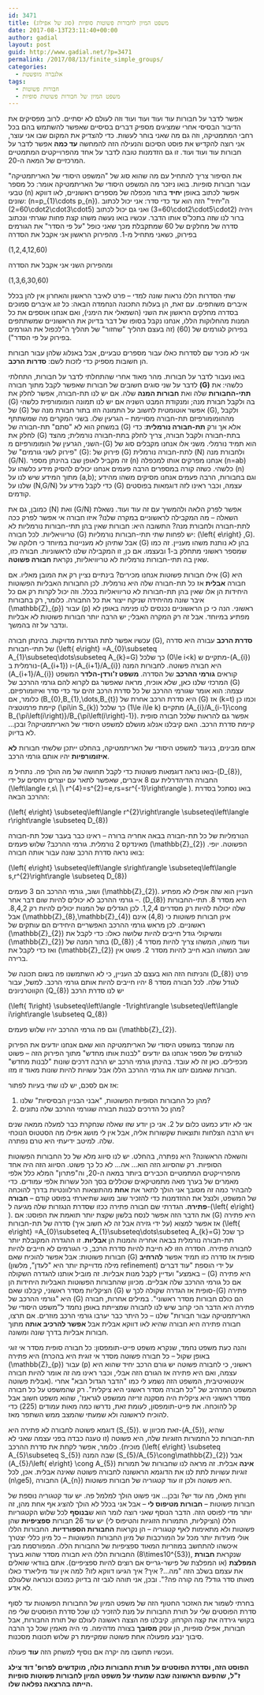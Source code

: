 ```yaml
---
id: 3471
title: משפט המיון לחבורות פשוטות סופיות (סוג של אפילוג)
date: 2017-08-13T23:11:40+00:00
author: gadial
layout: post
guid: http://www.gadial.net/?p=3471
permalink: /2017/08/13/finite_simple_groups/
categories:
  - אלגברה מופשטת
tags:
  - חבורות פשוטות
  - משפט המיון של חבורות פשוטות סופיות
---
```

אפשר לדבר על חבורות עוד ועוד ועוד ועוד וזה לעולם לא יסתיים. לרוב מפסיקים את הדיבור הבסיסי אחרי שמציגים מספיק דברים בסיסיים שאפשר להשתמש בהם בכל רחבי המתמטיקה, וזה גם מה שאני בוחר לעשות. כדי להצדיק את המקום שבו אני עוצר, אני רוצה להקדיש את פוסט הסיכום והנעילה הזה להמחשה **עד כמה** אפשר לדבר על חבורות עוד ועוד ועוד. זו גם הזדמנות טובה לדבר על אחד מהפרוייקטים המתמטיים המרכזיים של המאה ה-20.

את הסיפור צריך להתחיל עם מה שהוא סוג של "המשפט היסודי של האריתמטיקה" עבור חבורות סופיות. בואו ניזכר מה המשפט היסודי של האריתמטיקה אומר: כל מספר טבעי \(n\) אפשר לכתוב באופן **יחיד** בתור מכפלה של מספרים ראשוניים, לאו דווקא שונים: \(n=p\_{1}\cdots p\_{n}\). ה"יחיד" הזה הוא עד כדי סדר: אני יכול לכתוב \(60=2\cdot2\cdot3\cdot5\) ואני גם יכול לכתוב \(60=3\cdot2\cdot5\cdot2\) ויהיה ברור לנו שזה בתכל'ס אותו הדבר. עכשיו בואו נעשה משהו קצת פחות שגרתי ונכתוב סדרה של מחלקים של 60 שמתקבלת מכך שאני כופל "על פי הסדר" את הגורמים בפירוק, כשאני מתחיל מ-1. מהפירוק הראשון אני אקבל את הסדרה

\(1,2,4,12,60\)

ומהפירוק השני אני אקבל את הסדרה

\(1,3,6,30,60\)

שתי הסדרות הללו נראות שונה למדי &#8211; פרט לאיבר הראשון והאחרון אין להן בכלל איברים משותפים. עם זאת, הן בעלות התכונה הנחמדה הבאה: כל זוג איברים סמוכים בסדרה מחלקים הראשון את השני (השמאלי את הימני), ואם אנחנו אוספים את כל המנות מהחלוקות הללו, אנחנו נקבל בסופו של דבר בדיוק את הראשוניים שמשתתפים בפירוק לגורמים של \(60\) (זה בעצם תהליך "שחזור" של תהליך ה"לכפול את הגורמים בפירוק על פי הסדר").

אני לא מכיר שם לסדרות כאלו עבור מספרים טבעיים, אבל באנלוג שלהן עבור חבורות הן חשובות מספיק כדי לזכות לשם: **סדרות הרכב**.

בואו נעבור לדבר על חבורות. מהר מאוד אחרי שהתחלתי לדבר על חבורות, התחלתי לדבר על שני סוגים חשובים של חבורות שאפשר לקבל מתוך חבורה **\(G\)** כלשהי: את **תתי-החבורות** שלה ואת **חבורות המנה** שלה. אם יש לנו תת-חבורה, אפשר לחלק את \(G\) בה ולקבל חבורת מנה; ומנקודת המבט השניה אם יש לנו תמונה הומומורפית כלשהי של \(G\) אפשר אוטומטית לחשוב על התמונה הזו בתור חבורת מנה של \(G\), ולקבל מההומומורפיזם תת-חבורה מסויימת &#8211; הגרעין שלו. בשני המקרים מה שמשתתף במשחק הוא לא "סתם" תת-חבורה של \(G\) אלא אך ורק **תת-חבורה נורמלית**: כדי לחלק את \(G\) בתת-חבורה ולקבל חבורה, צריך לחלק בתת-חבורה נורמלית; מהצד השני, הגרעין של הומומורפיזם מ-\(G\) הוא תמיד נורמלי. משני אלו אנחנו מקבלים סוג של "פירוק לשני גורמים" של \(G\): פירוק של \(G\) לתת-חבורה נורמלית \(N\) ולחבורת מנה \(G/N\). זה מקביל לאופן שבו בהינתן מספר \(n\) אנחנו מפרקים אותו למכפלה \(n=ab\) כלשהי. כשזה קורה במספרים הרבה פעמים אנחנו יכולים להסיק מידע כלשהו על \(n\) מתוך המידע שיש לנו על \(a,b\); וגם בחבורות, הרבה פעמים אנחנו מסיקים משהו מהידע שלנו על \(N,G/N\) כדי לקבל מידע על \(G\) עצמה, וכבר ראינו לזה דוגמאות בפוסטים קודמים.

כמובן, גם את \(N\) ואת \(G/N\) אפשר לפרק הלאה ולהמשיך עם זה עוד ועוד. נשאלת השאלה &#8211; מה המקבילה לראשוניים במקרה שלנו? איזו חבורה אי אפשר לפרק ככה לתת-חבורה ולחבורת מנה? התשובה היא: חבורות שאין בהן תתי-חבורות נורמליות לא טריוויאליות. לכל חבורה \(G\) יש לפחות שתי תתי-חבורות נורמליות: \(\left\{ e\right\} ,G\). אבל שתיהן לא מעניינות במיוחד כי חלוקה של \(G\) בהן לא נותנת משהו מעניין. זה כמו שמספר ראשוני מתחלק ב-1 ובעצמו. אם כן, זו המקבילה שלנו לראשוניות. חבורה כזו, שאין בה תתי-חבורות נורמליות לא טריוויאליות, נקראת **חבורה פשוטה**.

אילו חבורות פשוטות אנחנו מכירים? בינתיים נציין רק את המובן מאליו. אם \(G\) היא חבורה **אבלית** אז כל תת-חבורה שלה היא נורמלית. לכן החבורות האבליות הפשוטות היחידות הן אלו שאין בהן תת-חבורות לא טריוויאליות בכלל. וזה יכול לקרות רק אם כל איבר שונה מהיחידה שניקח ייצור את כל החבורה. כלומר, רק בחבורות \(\mathbb{Z}_{p}\) עבור \(p\) ראשוני. הנה כי כן הראשוניים נכנסים לנו פנימה באופן לא מפתיע במיוחד. אבל זה רק המקרה האבלי; יש הרבה יותר חבורות פשוטות לא אבליות ונדבר על זה בהמשך.

עכשיו אפשר לתת הגדרות מדויקות. בהינתן חבורה \(G\), **סדרת הרכב** עבורה היא סדרה של תתי-חבורות \(\left\{ e\right\} =A\_{0}\subseteq A\_{1}\subseteq\dots\subseteq A_{k}=G\) כך שלכל \(0\le i<k\) מתקיים ש-\(A\_{i}\) נורמלית ב-\(A\_{i+1}\) ו-\(A\_{i+1}/A\_{i}\) היא חבורה פשוטה. לחבורות המנה \(A\_{i+1}/A\_{i}\) קוראים **גורמי ההרכב** של הסדרה. **משפט ז'ורדן-הלדר** המשפט המרכזי שלנו כאן, שלא אוכיח, מראה שאפשר גם לקרוא להם גורמי ההרכב של \(G\) עצמה: הוא אומר שגורמי ההרכב של כל סדרת הרכב זהים עד כדי סדר ואיזומורפיזם. כלומר, אם \(B\_{0},B\_{1},\dots,B\_{t}\) היא סדרת הרכב אחרת של \(G\) אז \(k=t\) וכמו כן קיימת פרמוטציה \(\pi\in S\_{k}\) כך שלכל \(1\le i\le k\) מתקיים \(A\_{i}/A\_{i-1}\cong B\_{\pi\left(i\right)}/B\_{\pi\left(i\right)-1}\). אפשר גם להראות שלכל חבורה סופית קיימת סדרת הרכב. האם קיבלנו אנלוג מושלם למשפט היסודי של האריתמטיקה? ובכן&#8230; לא בדיוק.

אתם מבינים, בניגוד למשפט היסודי של האריתמטיקה, בהחלט ייתכן שלשתי חבורות **לא איזומורפיות** יהיו אותם גורמי הרכב.

בואו נראה דוגמאות פשוטות כדי לקבל תחושה של מה הולך פה. נתחיל מ-\(D_{8}\), החבורה הדיהדרלית עם 8 איברים, שאפשר לתאר עם יוצרים ויחסים על ידי \(\left\langle r,s\ |\ r^{4}=s^{2}=e,rs=sr^{-1}\right\rangle \). בואו נסתכל בסדרת ההרכב הבאה:

\(\left\{ e\right\} \subseteq\left\langle r^{2}\right\rangle \subseteq\left\langle r\right\rangle \subseteq D_{8}\)

הנורמליות של כל תת-חבורה בבאה אחריה ברורה &#8211; ראינו כבר בעבר שכל תת-חבורה מאינדקס 2 נורמלית. גורמי ההרכב? שלוש פעמים \(\mathbb{Z}_{2}\) הפשוטה. יופי. בואו נראה סדרת הרכב שונה עבור אותה חבורה:

\(\left\{ e\right\} \subseteq\left\langle s\right\rangle \subseteq\left\langle s,r^{2}\right\rangle \subseteq D_{8}\)

ושוב, גורמי ההרכב הם 3 פעמים \(\mathbb{Z}\_{2}\). העניין הוא שזה אפילו לא מפתיע &#8211; גורמי ההרכב לא יכולים להיות שום דבר אחר. \(D\_{8}\) היא מסדר 8. תתי-החבורות שלה יכולות להיות רק מסדרים 1,2,4. לכן הגדלים של המנות יכולים להיות רק 8,4,2. אבל \(\mathbb{Z}\_{8},\mathbb{Z}\_{4}\) אינן חבורות פשוטות כי \(4,8\) אינם ראשוניים. לכן מראש גורמי ההרכב האפשריים היחידים הם עותקים של \(\mathbb{Z}\_{2}\) ומשיקולי גודל חייבים להיות שלושה כאלו: כדי לקבל את \(\mathbb{Z}\_{2}\) בתור המנה של \(D\_{8}\) ועוד משהו, המשהו צריך להיות מסדר 4; ואז כדי לקבל את \(\mathbb{Z}\_{2}\) שוב המשהו הבא חייב להיות מסדר 2. פשוט אין ברירה.

והניתוח הזה הוא בעצם לב העניין, כי לא השתמשנו פה בשום תכונה של \(D\_{8}\) פרט לגודל שלה. לכל חבורה מסדר 8 יהיו חייבים להיות אותם גורמי הרכב. למשל, עבור הקווטרניונים \(Q\_{8}\) יש לנו סדרת הרכב

\(\left\{ 1\right\} \subseteq\left\langle -1\right\rangle \subseteq\left\langle i\right\rangle \subseteq Q_{8}\)

וגם פה גורמי ההרכב יהיו שלוש פעמים \(\mathbb{Z}_{2}\).

מה שנחמד במשפט היסודי של האריתמטיקה הוא שאם אנחנו יודעים את הפירוק לגורמים של מספר אנחנו גם יודעים "לבנות אותו מחדש" מתוך הפירוק הזה &#8211; פשוט מכפילים. כאן זה לא עובד. בהינתן גורמי הרכב יש הרבה דרכים שונות "לבנות מחדש" חבורות שאמנם יתנו את גורמי ההרכב הללו אבל עשויות להיות שונות מאוד זו מזו.

אז אם לסכם, יש לנו שתי בעיות לפתור: 

  1. מהן כל החבורות הסופיות הפשוטות, "אבני הבניין הבסיסיות" שלנו? 
  2. מהן כל הדרכים לבנות חבורה שגורמי ההרכב שלה נתונים? 

אני לא יודע כמעט כלום על 2. אני כן יודע שזו שאלה שנחקרת כבר למעלה ממאה שנים ויש הרבה הצלחות ותוצאות שקשורות אליה, אבל אין לי מושג אפילו מה הסטטוס הנוכחי שלה. למיטב ידיעתי היא טרם נפתרה.

והשאלה הראשונה? היא נפתרה, בהחלט. יש לנו סיווג מלא של כל החבורות הפשוטות הסופיות. רק שהסיווג הזה הוא&#8230; אה&#8230; לא כל כך פשוט. הסיווג הזה היה אחד מהפרוייקטים המתמטיים הכבירים ביותר במאה ה-20, וה"פתרון" המלא כלל אלפי מאמרים של בערך מאה מתמטיקאים שכוללים בסך הכל עשרות אלפי עמודים. כדי להבהיר כמה זה מסובך אני הולך לתאר את **אחת** מהתוצאות הרלוונטיות בדרך להוכחה של המשפט, ולנצל את ההזדמנות כדי להזכיר שוב מושג שתיארתי בפוסט קודם &#8211; **חבורה פתירה**. הגדרתי שם חבורה פתירה ככזו שסדרת הנגזרות שלה מגיעה ל-\(\left\{ e\right\} \). את הדבר הזה אפשר לנסח בלשון שקצת יותר תואמת את הפוסט: אם \(G\) היא פתירה אז אפשר למצוא (על ידי גזירה אבל זה לא חשוב איך) סדרה של תת-חבורות \(\left\{ e\right\} =A\_{0}\subseteq A\_{1}\subseteq\dots\subseteq A_{k}=G\) כך שכל תת-חבורה נורמלית בבאה אחריה והמנות הן **אבליות**. זו ההגדרה המקובלת יותר לחבורה פתירה. הסדרה הזו לא חייבת להיות סדרת הרכב, כי הגורמים לא חייבים להיות חבורות פשוטות: אבל אפשר להוכיח שאם \(G\) סופית אז סדרה כזו תמיד אפשר **להרחיב** (מילה מדוייקת יותר היא "לעדן", מלשון refinement) על ידי הוספת "עוד דברים באמצע" ועדיין לקבל מנות אבליות. זה מוביל אותנו להגדרה השקולה &#8211; \(G\) היא פתירה אם כל גורמי ההרכב שלה אבליים. מכיוון שהחבורות הפשוטות האבליות היחידות הן הציקליות מסדר ראשוני, קיבלנו שאם \(G\) סופית אז הגדרה שקולה לכך ש-\(G\) פתירה היא "גורמי ההרכב של \(G\) הם כולם חבורות מסדר ראשוני". במילים אחרות, חבורה פתירה היא הדבר הכי קרוב שיש לנו לחבורה שמצייתת באופן נחמד ל"משפט היסודי של האריתמטיקה עבור חבורות" שלנו &#8211; כל היתר כבר יערבו גורמי הרכב מוזרים. אם תרצו, חבורה פתירה היא חבורה שהיא לאו דווקא אבלית אבל **אפשר להרכיב אותה** מתוך חבורות אבליות בדרך שונה ומשונה.

והנה כעת משפט נחמד, שנקרא משפט פייט-תומפסון: כל חבורה סופית מסדר אי זוגי היא פתירה (באופן שקול &#8211; כל חבורה פשוטה מסדר אי זוגית היא בהכרח \(\mathbb{Z}_{p}\) עבור \(p\) ראשוני, כי לחבורה פשוטה יש גורם הרכב יחיד שהוא היא עצמה, ואם היא פתירה אז הגורם הזה אבלי, וכבר ראינו מה זה אומר להיות חבורה אבלית פשוטה). אינטואיטיבית, המשפט הזה נשמע לי כמו "הדבר הגדול הבא" אחרי המשפט המרהיב של "כל חבורה מסדר ראשוני היא ציקלית". רק שהמשפט על כל חבורה מסדר ראשוני היא ציקלית היה מסקנה זריזה ממשפט לגראנז', שהוא משפט חשוב אבל קל להוכחה. את פייט-תומפסון, לעומת זאת, נדרשו כמה מאות עמודים (225) כדי להוכיח לראשונה ולא שמעתי שהמצב ממש השתפר מאז.

דוגמא פשוטה לחבורה לא פתירה היא \(S\_{5}\). זאת מכיוון ש-\(A\_{5}\), שהיא תת-חבורות כל התמורות הזוגיות שלה, היא פשוטה (זו טענה כבדה בפני עצמה שאני לא מוכיח). כלומר, אפשר לקחת את סדרת ההרכב \(\left\{ e\right\} \subseteq A\_{5}\subseteq S\_{5}\) שבה המנה \(S\_{5}/A\_{5}\cong\mathbb{Z}\_{2}\) אבל \(A\_{5}/\left\{ e\right\} \cong A_{5}\) **אינה** אבלית. זה מראה לנו שחבורות של תמורות זוגיות עשויות לתת לנו את הדוגמא הראשונה לחבורה פשוטה שאינה אבלית. אכן, לכל \(n\ge5\), החבורה \(A_{n}\) היא פשוטה ולכן זו עוד קטגוריה של חבורות פשוטות.

וחוץ מאלו, מה עוד יש? ובכן&#8230; אני פשוט הולך למלמל פה. יש עוד קטגוריה נוספת של חבורות פשוטות &#8211; **חבורות מטיפוס לי** &#8211; אבל אני בכלל לא הולך להציג אף אחת מהן, זה יותר מדי לפוסט הזה. הדבר הנוסף שאני רוצה לומר הוא ש**בנוסף** לכל שלוש הקטגוריות הללו (הציקליות, התמורות הזוגיות והטיפוס לי) יש עוד 26 חבורות **ספציפיות** שהן פשוטות ולא מתאימות לאף קטגוריה &#8211; הן נקראות **החבורות הספורדיות**. החבורות הללו אולי מעידות יותר מכל על המורכבות של מיון החבורות הפשוטות &#8211; כל מיון כללי יצטרך איכשהו להתחשב במוזריות המאוד ספציפיות של החבורות הללו. המפורסמת מבין החבורות הללו היא חבורה מסדר שהוא בערך \(8\times10^{53}\), שנקראת **חבורת המפלצת** (או המפלצת של פישר-גרייס אם רוצים להיות ספציפיים). אתם בוודאי שואלים את עצמם בשלב הזה "מה&#8230;? איך? איך הגיעו דווקא לזו? למה אין עוד מיליארד כאלו מאותו סדר גודל? מה קורה פה?". ובכן, אני תוהה לגבי זה בדיוק כמוכם וכנראה שלעולם לא אדע.

בחרתי לשמור את האזכור החטוף הזה של משפט המיון של החבורות הפשוטות עד לסוף סדרת הפוסטים שלי על תורת החבורות על מנת להזכיר לנו שכל סדרת הפוסטים שלי פה בקושי גירדה את קצה הקרחון. קיבלנו פה הצצה ראשונה לעולם של תורת החבורות, אבל חבורות, אפילו סופיות, הן עסק **מסובך** בצורה מדהימה. מי היה מאמין שכל כך הרבה סיבוך ינבע מפעולה אחת פשוטה שמקיימת רק שלוש תכונות מסכנות.

ועכשיו תחשבו מה יקרה אם נוסיף למשחק הזה **עוד** פעולה.

**הפוסט הזה, וסדרת הפוסטים על תורת החבורות כולה, מוקדשים לפרופ' דוד צילג ז"ל, שהפעם הראשונה שבה שמעתי על משפט המיון לחבורות פשוטות סופיות הייתה בהרצאה נפלאה שלו.**